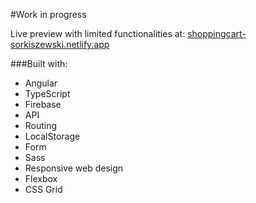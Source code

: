 #Work in progress

Live preview with limited functionalities at: [shoppingcart-sorkiszewski.netlify.app](https://shoppingcart-sorkiszewski.netlify.app)

###Built with:

- Angular
- TypeScript
- Firebase
- API
- Routing
- LocalStorage
- Form
- Sass
- Responsive web design
- Flexbox
- CSS Grid

